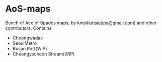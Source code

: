 # AoS-maps
Bunch of Ace of Spades maps, by kmsi(kmsiapps@gmail.com) and other contributors.
Contains:
* Cheongwadae
* SeoulMetro
* Busan Port(WIP)
* Cheongyecheon Stream(WIP)
